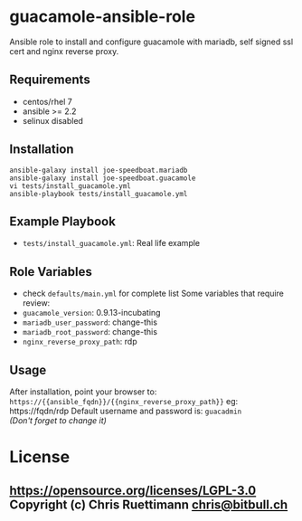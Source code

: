 guacamole-ansible-role
======================

Ansible role to install and configure guacamole with mariadb, self signed ssl cert and nginx reverse proxy.

Requirements
------------
* centos/rhel 7
* ansible >= 2.2
* selinux disabled

Installation
------------
```shell
ansible-galaxy install joe-speedboat.mariadb
ansible-galaxy install joe-speedboat.guacamole
vi tests/install_guacamole.yml
ansible-playbook tests/install_guacamole.yml
```

Example Playbook
----------------
* `tests/install_guacamole.yml`: Real life example

Role Variables
--------------
* check `defaults/main.yml` for complete list
Some variables that require review:
* `guacamole_version`: 0.9.13-incubating
* `mariadb_user_password`: change-this
* `mariadb_root_password`: change-this
* `nginx_reverse_proxy_path`: rdp



Usage
-----
After installation, point your browser to: `https://{{ansible_fqdn}}/{{nginx_reverse_proxy_path}}` eg: https://fqdn/rdp 
Default username and password is: `guacadmin`  
*(Don't forget to change it)*

# License
https://opensource.org/licenses/LGPL-3.0   
Copyright (c) Chris Ruettimann <chris@bitbull.ch>
---
